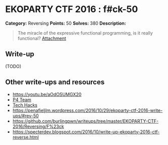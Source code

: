 # EKOPARTY CTF 2016 : f#ck-50

**Category:** Reversing
**Points:** 50
**Solves:** 380
**Description:**

> The miracle of the expressive functional programming, is it really functional?
> [Attachment](rev50.zip)

## Write-up

(TODO)

## Other write-ups and resources

* https://youtu.be/aOdOSUMGX20
* [P4 Team](https://github.com/p4-team/ctf/tree/master/2016-10-26-ekoparty/re_50)
* [Tech Hacks](https://nacayoshi00.wordpress.com/2016/10/28/ekoparty-ctf-2016-writeup/)
* https://penafieljlm.wordpress.com/2016/10/29/ekoparty-ctf-2016-write-ups/#rev-50
* https://github.com/burlingpwn/writeups/tree/master/EKOPARTY-CTF-2016/Reversing/F%23ck
* https://specterdev.blogspot.com/2016/10/write-up-ekoparty-2016-ctf-reverse.html
